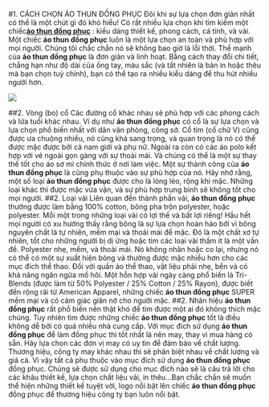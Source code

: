 #1. CÁCH CHỌN ÁO THUN ĐỒNG PHỤC
Đôi khi sự lựa chọn đơn giản nhất có thể là một chút gì đó khó hiểu! Có rất nhiều lựa chọn khi tìm kiếm một chiếc[**áo thun đồng phục**](http://dongphuckimvang.vn/dong-phuc-ao-thun.html) : kiểu dáng thiết kế, phong cách, cá tính, và vải. 
Một chiếc **áo thun đồng phục** luôn là một lựa chọn an toàn và phù hợp với mọi người. Chúng tôi chắc chắn nó sẽ không bao giờ là lỗi thời. Thế mạnh của **áo thun đồng phục** là đơn giản và linh hoạt.
Bằng cách thay đổi chi tiết, chẳng hạn như độ dài của ống tay, màu sắc (và tất nhiên là bản in hoặc thêu mà bạn chọn tuỳ chỉnh), bạn có thể tạo ra nhiều kiểu dáng để thu hút nhiều người hơn.
 
 <img src="https://goo.gl/YPHaJz">

##2. Vòng (bo) cổ
Các đường cổ khác nhau sẽ phù hợp với các phong cách và lứa tuổi khác nhau. Ví dụ như **áo thun đồng phục** có cổ là sự lựa chọn và lựa chọn phổ biến nhất với dân văn phòng, công sở. Cổ tim (cổ chữ V) cũng được ưa chuộng nhiều, nó cũng khá sang trọng, và quan trọng là nó có thể được mặc được bởi cả nam giới và phụ nữ.
Ngoài ra còn có các áo polo kết hợp với vẻ ngoài gọn gàng với sự thoải mái. Và chúng có thể là một sự thay thế tốt cho áo sơ mi chính thức ở nơi làm việc.
Một sự thành công của **áo thun đồng phục** là cũng phụ thuộc vào sự phù hợp của nó. Hãy nhớ rằng, một số loại **áo thun đồng phục** được cho là lỏng lẻo, rộng khi mặc. Những loại khác thì được mặc vừa vặn, và sự phù hợp trung bình sẽ không tốt cho mọi người.
##2. Loại vải
Liên quan đến thành phần vải, **áo thun đồng phục** thường được làm bằng 100% cotton, bông pha trộn polyester, hoặc polyester. Mỗi một trong những loại vải có lợi thế và bất lợi riêng!
Hầu hết mọi người có xu hướng thấy rằng bông là sự lựa chọn hoàn hảo bởi vì bông nguyên chất là tự nhiên, mềm mại và thoải mái để mặc. Đó là một chất xơ tự nhiên, tốt cho những người bị dị ứng hoặc tìm các loại vải thấm ít là một vấn đề.
Polyester nhẹ, mềm, và thoải mái. Nó không nhăn hoặc co lại, nhưng nó có thể có một sự xuất hiện bóng và thường được mặc nhiều hơn cho các mục đích thể thao. Đối với quần áo thể thao, vật liệu phải nhẹ, bền và có khả năng ngăn ngừa mồ hôi.
Một hỗn hợp vải ngày càng phổ biến là Tri-Blends (được làm từ 50% Polyester / 25% Cotton / 25% Rayon), được biết đến rộng rãi từ American Apparel, những chiếc **áo thun đồng phục** SUPER mềm mại và có cảm giác giãn nở cho người mặc.
##2. Nhãn hiệu
**áo thun đồng phục** rất phổ biến nên thật khó để tìm được một ai đó không thích mặc chúng. Tuy nhiên tìm được những chiếc **áo thun đồng phục** tốt là điều không dễ bởi có quá nhiều nhà cung  cấp. Với  mục đích sử dụng  **áo thun đồng phục** để làm  đồng phục thì tốt  nhất  là nên may, thay vì mua hàng có sẵn. Hãy lựa chọn các đơn vị may có uy tin để đảm bảo về chất lượng.
Thương hiệu, công ty may khác nhau thì sẽ phân biệt nhau về chất lượng và giá cả. Vì vậy tất cả phụ thuộc vào mục đích sử dụng **áo thun đồng phục** đồng phục. Chúng sẽ được sử dụng cho mục đích  nào sẽ là câu trả lời cho các khâu thiết kế, lựa chọn chất liệu vải, in thêu…Bạn chắc chắn sẽ muốn thể hiện những thiết kế tuyệt vời, logo nổi bật lên chiếc  **áo thun đồng phục** đồng phục để thương hiệu công ty bạn luôn nổi bật.
